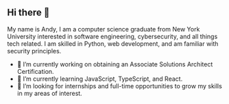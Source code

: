 ## Hi there 👋

My name is Andy, I am a computer science graduate from New York University interested in software engineering, cybersecurity, and all things tech related.
I am skilled in Python, web development, and am familiar with security principles.

- 🔭 I’m currently working on obtaining an Associate Solutions Architect Certification.
- 🌱 I’m currently learning JavaScript, TypeScript, and React.
- 🤔 I’m looking for internships and full-time opportunities to grow my skills in my areas of interest.

<!--
**andy-lee-codes/andy-lee-codes** is a ✨ _special_ ✨ repository because its `README.md` (this file) appears on your GitHub profile.

Here are some ideas to get you started:

- 🔭 I’m currently working on ...
- 🌱 I’m currently learning ...
- 👯 I’m looking to collaborate on ...
- 🤔 I’m looking for help with ...
- 💬 Ask me about ...
- 📫 How to reach me: ...
- 😄 Pronouns: ...
- ⚡ Fun fact: ...
-->
